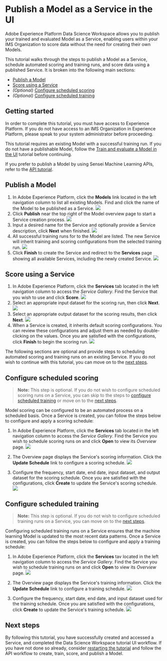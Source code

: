 # Publish a Model as a Service in the UI

Adobe Experience Platform Data Science Workspace allows you to publish your trained and evaluated Model as a Service, enabling users within your IMS Organization to score data without the need for creating their own Models.

This tutorial walks through the steps to publish a Model as a Service, schedule automated scoring and training runs, and score data using a published Service. It is broken into the following main sections:

-   [Publish a Model](#publish-a-model)
-   [Score using a Service](#access-a-service)
-   *(Optional)* [Configure scheduled scoring](#configure-scheduled-scoring)
-   *(Optional)* [Configure scheduled training](#configure-scheduled-training)

## Getting started

In order to complete this tutorial, you must have access to Experience Platform. If you do not have access to an IMS Organization in Experience Platform, please speak to your system administrator before proceeding.

This tutorial requires an existing Model with a successful training run. If you do not have a publishable Model, follow the [Train and evaluate a Model in the UI](../../train_evaluate_score_a_model/train_and_evaluate_a_model_tutorial/train_and_evaluate_a_model_ui.md) tutorial before continuing.

If you prefer to publish a Model by using Sensei Machine Learning APIs, refer to the [API tutorial](./publish_model_as_service_using_the_api.md).

## Publish a Model

1.  In Adobe Experience Platform, click the **Models** link located in the left navigation column to list all existing Models. Find and click the name of the Model to be published as a Service.
![](./images/ui/1_browse_model.png)
2.  Click **Publish** near the top right of the Model overview page to start a Service creation process.
![](./images/ui/2_view_training_runs.png)
3.  Input a desired name for the Service and optionally provide a Service description, click **Next** when finished.
![](./images/ui/3_configure_service.png)
4.  All successful training runs for to the Model are listed. The new Service will inherit training and scoring configurations from the selected training run. 
![](./images/ui/4_select_training_run.png)
5.  Click **Finish** to create the Service and redirect to the **Services** page showing all available Services, including the newly created Service.
![](./images/ui/all_services.png)

## Score using a Service

1. In Adobe Experience Platform, click the **Services** tab located in the left navigation column to access the *Service Gallery*. Find the Service that you wish to use and click **Score**.
![](./images/ui/click_to_score.png)
2. Select an appropriate input dataset for the scoring run, then click **Next**.
![](./images/ui/6_scoring_input.png)
3. Select an appropriate output dataset for the scoring results, then click **Next**.
![](./images/ui/7_scoring_output.png)
4. When a Service is created, it inherits default scoring configurations. You can review these configurations and adjust them as needed by double-clicking on the values. Once you are satisfied with the configurations, click **Finish** to begin the scoring run.
![](./images/ui/8_scoring_configure.png)

The following sections are optional and provide steps to scheduling automated scoring and training runs on an existing Service. If you do not wish to continue with this tutorial, you can move on to the [next steps](#next-steps).

## Configure scheduled scoring

>   **Note:** This step is optional. If you do not wish to configure scheduled scoring runs on a Service, you can skip to the steps to [configure scheduled training](#configure-scheduled-training) or move on to the [next steps](#next-steps).

Model scoring can be configured to be an automated process on a scheduled basis. Once a Service is created, you can follow the steps below to configure and apply a scoring schedule:

1.  In Adobe Experience Platform, click the **Services** tab located in the left navigation column to access the *Service Gallery*. Find the Service you wish to schedule scoring runs on and click **Open** to view its *Overview* page.
![](./images/ui/click_to_open.png)

2.  The Overview page displays the Service's scoring information. Click the **Update Schedule** link to configure a scoring schedule.
![](./images/ui/service_overview_score.png)

3.  Configure the frequency, start date, end date, input dataset, and output dataset for the scoring schedule. Once you are satisfied with the configurations, click **Create** to update the Service's scoring schedule.
![](./images/ui/14_configure_scoring_schedule.png)

## Configure scheduled training

>   **Note:** This step is optional. If you do not wish to configure scheduled training runs on a Service, you can move on to the [next steps](#next-steps).

Configuring scheduled training runs on a Service ensures that the machine learning Model is updated to the most recent data patterns. Once a Service is created, you can follow the steps below to configure and apply a training schedule:

1.  In Adobe Experience Platform, click the **Services** tav located in the left navigation column to access the *Service Gallery*. Find the Service you wish to schedule training runs on and click **Open** to view its *Overview* page.
![](./images/ui/click_to_open.png)

2.  The Overview page displays the Service's training information. Click the **Update Schedule** link to configure a training schedule.
![](./images/ui/service_overview_train.png)

3.  Configure the frequency, start date, end date, and input dataset used for the training schedule. Once you are satisfied with the configurations, click **Create** to update the Service's training schedule.
![](./images/ui/12_configure_training_schedule.png)

## Next steps

By following this tutorial, you have successfully created and accessed a Service, and completed the Data Science Workspace tutorial UI workflow. If you have not done so already, consider [restarting the tutorial](../../prepare_your_data/access_and_explore_your_data_tutorial/access_and_explore_your_data_tutorial.md) and follow the API workflow to create, train, score, and publish a Model.

